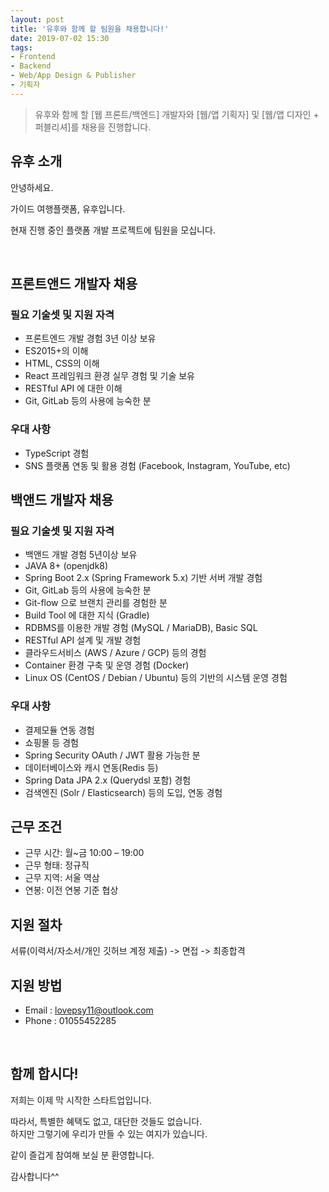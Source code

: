 ```yaml
---
layout: post
title: '유후와 함께 할 팀원을 채용합니다!'
date: 2019-07-02 15:30
tags:
- Frontend
- Backend
- Web/App Design & Publisher
- 기획자
---
```

 
> 유후와 함께 할 [웹 프론트/백엔드] 개발자와 [웹/앱 기획자] 및 [웹/앱 디자인 + 퍼블리셔]를 채용을 진행합니다.

## 유후 소개

안녕하세요.

가이드 여행플랫폼, 유후입니다.

현재 진행 중인 플랫폼 개발 프로젝트에 팀원을 모십니다.

<br/>

## 프론트앤드 개발자 채용

### 필요 기술셋 및 지원 자격

- 프론트엔드 개발 경험 3년 이상 보유
- ES2015+의 이해
- HTML, CSS의 이해
- React 프레임워크 환경 실무 경험 및 기술 보유
- RESTful API 에 대한 이해
- Git, GitLab 등의 사용에 능숙한 분

### 우대 사항

- TypeScript 경험
- SNS 플랫폼 연동 및 활용 경험 (Facebook, Instagram, YouTube, etc)

## 백앤드 개발자 채용

### 필요 기술셋 및 지원 자격

- 백앤드 개발 경험 5년이상 보유
- JAVA 8+ (openjdk8)
- Spring Boot 2.x (Spring Framework 5.x) 기반 서버 개발 경험
- Git, GitLab 등의 사용에 능숙한 분
- Git-flow 으로 브랜치 관리를 경험한 분
- Build Tool 에 대한 지식 (Gradle)
- RDBMS를 이용한 개발 경험 (MySQL / MariaDB), Basic SQL
- RESTful API 설계 및 개발 경험
- 클라우드서비스 (AWS / Azure / GCP) 등의 경험
- Container 환경 구축 및 운영 경험 (Docker)
- Linux OS (CentOS / Debian / Ubuntu) 등의 기반의 시스템 운영 경험

### 우대 사항

- 결제모듈 연동 경험
- 쇼핑몰 등 경험
- Spring Security OAuth / JWT 활용 가능한 분
- 데이터베이스와 캐시 연동(Redis 등)
- Spring Data JPA 2.x (Querydsl 포함) 경험
- 검색엔진 (Solr / Elasticsearch) 등의 도입, 연동 경험

## 근무 조건

- 근무 시간: 월~금 10:00 – 19:00 
- 근무 형태: 정규직 
- 근무 지역: 서울 역삼 
- 연봉: 이전 연봉 기준 협상 

## 지원 절차

서류(이력서/자소서/개인 깃허브 계정 제출) -> 면접 -> 최종합격

## 지원 방법

- Email : lovepsy11@outlook.com
- Phone : 01055452285

<br/>

## 함께 합시다!

저희는 이제 막 시작한 스타트업입니다.

따라서, 특별한 혜택도 없고, 대단한 것들도 없습니다.<br/>
하지만 그렇기에 우리가 만들 수 있는 여지가 있습니다.

같이 즐겁게 참여해 보실 분 환영합니다.

감사합니다^^ 
